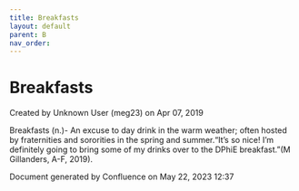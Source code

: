 ```yaml
---
title: Breakfasts
layout: default
parent: B
nav_order:
---
```


# Breakfasts

Created by  Unknown User (meg23) on Apr 07, 2019

Breakfasts (n.)- An excuse to day drink in the warm weather; often hosted by fraternities and sororities in the spring and summer.“It’s so nice! I’m definitely going to bring some of my drinks over to the DPhiE breakfast.”(M Gillanders, A-F, 2019).

Document generated by Confluence on May 22, 2023 12:37


